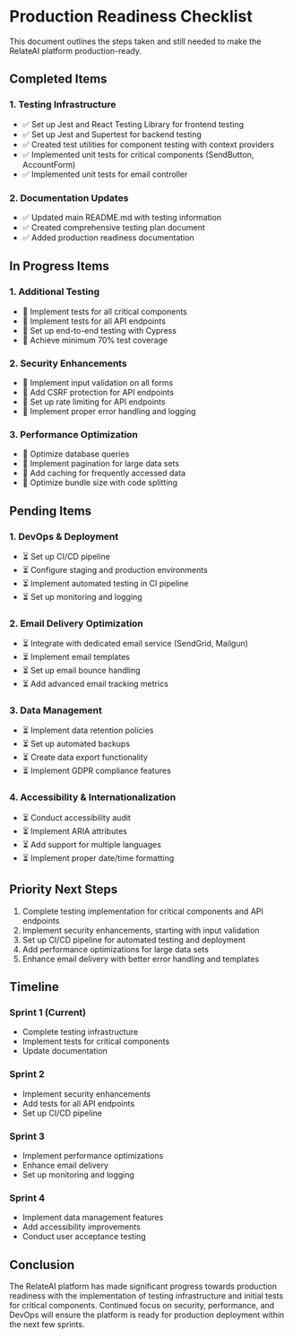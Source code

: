 # Production Readiness Checklist

This document outlines the steps taken and still needed to make the RelateAI platform production-ready.

## Completed Items

### 1. Testing Infrastructure
- ✅ Set up Jest and React Testing Library for frontend testing
- ✅ Set up Jest and Supertest for backend testing
- ✅ Created test utilities for component testing with context providers
- ✅ Implemented unit tests for critical components (SendButton, AccountForm)
- ✅ Implemented unit tests for email controller

### 2. Documentation Updates
- ✅ Updated main README.md with testing information
- ✅ Created comprehensive testing plan document
- ✅ Added production readiness documentation

## In Progress Items

### 1. Additional Testing
- 🔄 Implement tests for all critical components
- 🔄 Implement tests for all API endpoints
- 🔄 Set up end-to-end testing with Cypress
- 🔄 Achieve minimum 70% test coverage

### 2. Security Enhancements
- 🔄 Implement input validation on all forms
- 🔄 Add CSRF protection for API endpoints
- 🔄 Set up rate limiting for API endpoints
- 🔄 Implement proper error handling and logging

### 3. Performance Optimization
- 🔄 Optimize database queries
- 🔄 Implement pagination for large data sets
- 🔄 Add caching for frequently accessed data
- 🔄 Optimize bundle size with code splitting

## Pending Items

### 1. DevOps & Deployment
- ⏳ Set up CI/CD pipeline
- ⏳ Configure staging and production environments
- ⏳ Implement automated testing in CI pipeline
- ⏳ Set up monitoring and logging

### 2. Email Delivery Optimization
- ⏳ Integrate with dedicated email service (SendGrid, Mailgun)
- ⏳ Implement email templates
- ⏳ Set up email bounce handling
- ⏳ Add advanced email tracking metrics

### 3. Data Management
- ⏳ Implement data retention policies
- ⏳ Set up automated backups
- ⏳ Create data export functionality
- ⏳ Implement GDPR compliance features

### 4. Accessibility & Internationalization
- ⏳ Conduct accessibility audit
- ⏳ Implement ARIA attributes
- ⏳ Add support for multiple languages
- ⏳ Implement proper date/time formatting

## Priority Next Steps

1. Complete testing implementation for critical components and API endpoints
2. Implement security enhancements, starting with input validation
3. Set up CI/CD pipeline for automated testing and deployment
4. Add performance optimizations for large data sets
5. Enhance email delivery with better error handling and templates

## Timeline

### Sprint 1 (Current)
- Complete testing infrastructure
- Implement tests for critical components
- Update documentation

### Sprint 2
- Implement security enhancements
- Add tests for all API endpoints
- Set up CI/CD pipeline

### Sprint 3
- Implement performance optimizations
- Enhance email delivery
- Set up monitoring and logging

### Sprint 4
- Implement data management features
- Add accessibility improvements
- Conduct user acceptance testing

## Conclusion

The RelateAI platform has made significant progress towards production readiness with the implementation of testing infrastructure and initial tests for critical components. Continued focus on security, performance, and DevOps will ensure the platform is ready for production deployment within the next few sprints.
